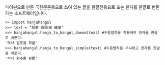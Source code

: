 파이썬으로 만든 국한문혼용으로 쓰여 있는 글을 한글전용으로 또는 한자를 한글로 변환하는 소프트웨어입니다.

```
>> import hanjahangul
>>> text = "歷史 圓周率 確率"
>>> hanjahangul.hanja_to_hangul_dueum(text) #두음법칙을 적용하여 한자를 한글로 바꾼다.
'역사 원주율 확률'
>>> hanjahangul.hanja_to_hangul_simple(text) #두음법칙을 무시하고 한자를 한글로 바꾼다.
'력사 원주률 확률'
```
